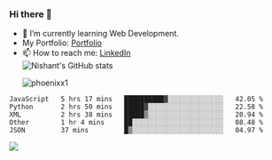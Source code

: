 ### Hi there 👋

<!--
**phoenixx1/phoenixx1** is a ✨ _special_ ✨ repository because its `README.md` (this file) appears on your GitHub profile.

Here are some ideas to get you started:

- 🔭 I’m currently working on ...
- 🌱 I’m currently learning ...
- 👯 I’m looking to collaborate on ...
- 🤔 I’m looking for help with ...
- 💬 Ask me about ...
- 📫 How to reach me: ...
- 😄 Pronouns: ...
- ⚡ Fun fact: ...
-->
- 🌱 I’m currently learning Web Development.
- My Portfolio: [Portfolio](https://phoenixx1.github.io/)
- 📫 How to reach me: [LinkedIn](https://www.linkedin.com/in/nishant-saxena-2609/)  
![Nishant's GitHub stats](https://github-readme-stats.vercel.app/api?username=phoenixx1&count_private=true)<p><img align="center" src="https://github-readme-streak-stats.herokuapp.com/?user=phoenixx1&" alt="phoenixx1" /></p>  
<!--START_SECTION:waka-->
```text
JavaScript   5 hrs 17 mins   ██████████▓░░░░░░░░░░░░░░   42.05 % 
Python       2 hrs 50 mins   █████▓░░░░░░░░░░░░░░░░░░░   22.58 % 
XML          2 hrs 38 mins   █████▒░░░░░░░░░░░░░░░░░░░   20.94 % 
Other        1 hr 4 mins     ██░░░░░░░░░░░░░░░░░░░░░░░   08.48 % 
JSON         37 mins         █▒░░░░░░░░░░░░░░░░░░░░░░░   04.97 % 
```
<!--END_SECTION:waka-->

![](https://komarev.com/ghpvc/?username=phoenixx1&style=plastic)

<!-- ![Visitor Count](https://profile-counter.glitch.me/phoenixx1/count.svg) -->
